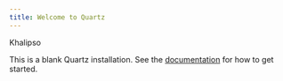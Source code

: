 ```yaml
---
title: Welcome to Quartz
---
```

Khalipso

This is a blank Quartz installation.
See the [documentation](https://quartz.jzhao.xyz) for how to get started.

